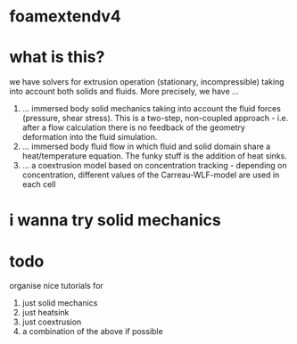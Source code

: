 # foamextendv4

# what is this?
we have solvers for extrusion operation (stationary, incompressible) taking into account both solids and fluids. More precisely, we have ...
1. ... immersed body solid mechanics taking into account the fluid forces (pressure, shear stress). This is a two-step, non-coupled approach - i.e. after a flow calculation there is no feedback of the geometry deformation into the fluid simulation. 
2. ... immersed body fluid flow in which fluid and solid domain share a heat/temperature equation. The funky stuff is the addition of heat sinks.
3. ... a coextrusion model based on concentration tracking - depending on concentration, different values of the Carreau-WLF-model are used in each cell

# i wanna try solid mechanics

# todo
organise nice tutorials for
1. 	just solid mechanics
2.  just heatsink
3.  just coextrusion
4.  a combination of the above if possible

